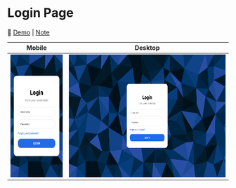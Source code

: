# Login Page

🔗 [Demo](https://kris-lu-dev.github.io/ASMR-Web-Design-to-HTML-Exercises/02-Login-1/) \| [Note]()

| Mobile                                          | Desktop                                  |
| ----------------------------------------------- | ---------------------------------------- |
| <img src="Screenshot-mobile.png" height="280"/> | <img src="Screenshot.png" height="280"/> |
